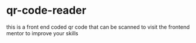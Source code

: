 # qr-code-reader
this is a front end coded qr code that can be scanned to visit the frontend mentor to improve your skills 
